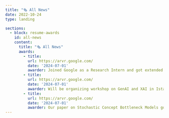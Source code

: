 ```yaml
---
title: "🗞️ All News"
date: 2022-10-24
type: landing

sections:
  - block: resume-awards
    id: all-news
    content:
      title: "🗞️ All News"
      awards:
        - title: 
          url: https://arvr.google.com/
          date: '2024-07-01'
          awarder: Joined Google as a Research Intern and got extended into a Student Researcher. 🖥️
        - title: 
          url: https://arvr.google.com/
          date: '2024-07-01'
          awarder: Will be organizing workshop on GenAI and XAI in Istanbul! 🗣️
        - title: 
          url: https://arvr.google.com/
          date: '2024-07-01'
          awarder: Our paper on Stochastic Concept Bottleneck Models got accepted at Neurips 2024!📝
---
```

